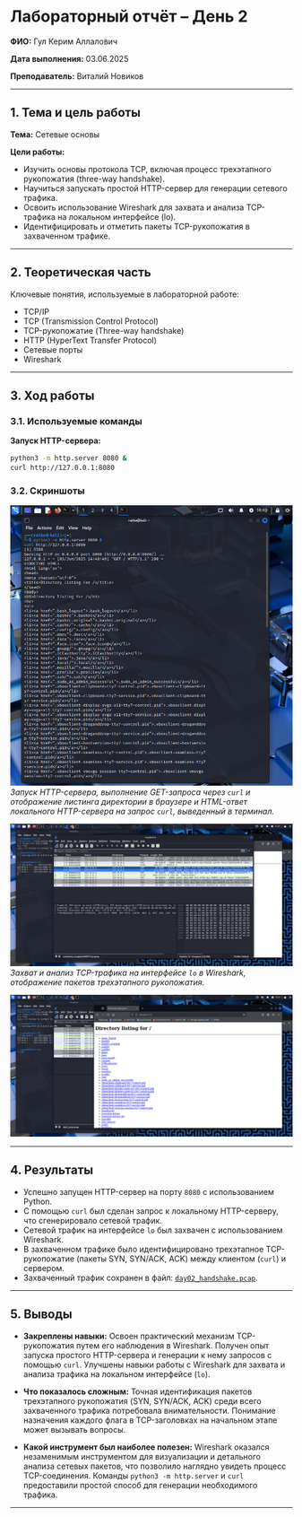 
# Лабораторный отчёт – День 2


**ФИО:** Гул Керим Аллалович
 
**Дата выполнения:** 03.06.2025

**Преподаватель:** Виталий Новиков 


---

## 1. Тема и цель работы

**Тема:** Сетевые основы

**Цели работы:**
- Изучить основы протокола TCP, включая процесс трехэтапного рукопожатия (three-way handshake).
- Научиться запускать простой HTTP-сервер для генерации сетевого трафика.
- Освоить использование Wireshark для захвата и анализа TCP-трафика на локальном интерфейсе (lo).
- Идентифицировать и отметить пакеты TCP-рукопожатия в захваченном трафике.
---

## 2. Теоретическая часть

Ключевые понятия, используемые в лабораторной работе:

- TCP/IP
- TCP (Transmission Control Protocol)
- TCP-рукопожатие (Three-way handshake)
- HTTP (HyperText Transfer Protocol)
- Сетевые порты
- Wireshark

---

## 3. Ход работы

### 3.1. Используемые команды

**Запуск HTTP-сервера:**
```bash
python3 -m http.server 8080 &
curl http://127.0.0.1:8080
```

### 3.2. Скриншоты

![Скриншот 1: Запуск HTTP-сервера и запрос через curl](https://raw.githubusercontent.com/Nelass1c/practica-konvey/main/day2/screenshots/s1.jpg)
*Запуск HTTP-сервера, выполнение GET-запроса через `curl` и отображение листинга директории в браузере и HTML-ответ локального HTTP-сервера на запрос `curl`, выведенный в терминал.*

![Скриншот 2: HTML-ответ сервера в терминале](https://raw.githubusercontent.com/Nelass1c/practica-konvey/main/day2/screenshots/s2.jpg)
*Захват и анализ TCP-трафика на интерфейсе `lo` в Wireshark, отображение пакетов трехэтапного рукопожатия.*

![Скриншот 3: Анализ TCP-трафика в Wireshark](https://raw.githubusercontent.com/Nelass1c/practica-konvey/main/day2/screenshots/s3.jpg)


---


## 4. Результаты

- Успешно запущен HTTP-сервер на порту `8080` с использованием Python.
- С помощью `curl` был сделан запрос к локальному HTTP-серверу, что сгенерировало сетевой трафик.
- Сетевой трафик на интерфейсе `lo` был захвачен с использованием Wireshark.
- В захваченном трафике было идентифицировано трехэтапное TCP-рукопожатие (пакеты SYN, SYN/ACK, ACK) между клиентом (`curl`) и сервером.
- Захваченный трафик сохранен в файл: [`day02_handshake.pcap`](https://github.com/Nelass1c/practica-konvey/blob/main/day2/wireshark/day02_handshake.pcap).

---

## 5. Выводы

-   **Закреплены навыки:** Освоен практический механизм TCP-рукопожатия путем его наблюдения в Wireshark. Получен опыт запуска простого HTTP-сервера и генерации к нему запросов с помощью `curl`. Улучшены навыки работы с Wireshark для захвата и анализа трафика на локальном интерфейсе (`lo`).

-   **Что показалось сложным:** Точная идентификация пакетов трехэтапного рукопожатия (SYN, SYN/ACK, ACK) среди всего захваченного трафика потребовала внимательности. Понимание назначения каждого флага в TCP-заголовках на начальном этапе может вызывать вопросы.

-   **Какой инструмент был наиболее полезен:** Wireshark оказался незаменимым инструментом для визуализации и детального анализа сетевых пакетов, что позволило наглядно увидеть процесс TCP-соединения. Команды `python3 -m http.server` и `curl` предоставили простой способ для генерации необходимого трафика.

---
